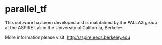 # parallel_tf

This software has been developed and is maintained by the PALLAS group  
at the ASPIRE Lab in the University of California, Berkeley.

More information please visit: 
http://aspire.eecs.berkeley.edu
